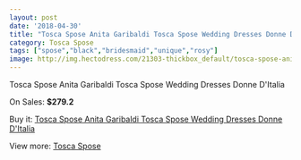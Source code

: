 ```yaml
---
layout: post
date: '2018-04-30'
title: "Tosca Spose Anita Garibaldi Tosca Spose Wedding Dresses Donne D'Italia"
category: Tosca Spose
tags: ["spose","black","bridesmaid","unique","rosy"]
image: http://img.hectodress.com/21303-thickbox_default/tosca-spose-anita-garibaldi-tosca-spose-wedding-dresses-donne-d-italia.jpg
---
```

Tosca Spose Anita Garibaldi Tosca Spose Wedding Dresses Donne D'Italia

On Sales: **$279.2**
<a href="https://www.hectodress.com/tosca-spose/9863-tosca-spose-anita-garibaldi-tosca-spose-wedding-dresses-donne-d-italia.html"><amp-img layout="responsive" width="600" height="600" src="//img.hectodress.com/21303-thickbox_default/tosca-spose-anita-garibaldi-tosca-spose-wedding-dresses-donne-d-italia.jpg" alt="Tosca Spose Anita Garibaldi Tosca Spose Wedding Dresses Donne D'Italia 0" /></a>
<a href="https://www.hectodress.com/tosca-spose/9863-tosca-spose-anita-garibaldi-tosca-spose-wedding-dresses-donne-d-italia.html"><amp-img layout="responsive" width="600" height="600" src="//img.hectodress.com/21304-thickbox_default/tosca-spose-anita-garibaldi-tosca-spose-wedding-dresses-donne-d-italia.jpg" alt="Tosca Spose Anita Garibaldi Tosca Spose Wedding Dresses Donne D'Italia 1" /></a>

Buy it: [Tosca Spose Anita Garibaldi Tosca Spose Wedding Dresses Donne D'Italia](https://www.hectodress.com/tosca-spose/9863-tosca-spose-anita-garibaldi-tosca-spose-wedding-dresses-donne-d-italia.html "Tosca Spose Anita Garibaldi Tosca Spose Wedding Dresses Donne D'Italia")

View more: [Tosca Spose](https://www.hectodress.com/163-tosca-spose "Tosca Spose")